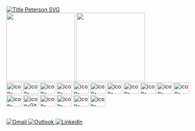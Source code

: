 <div>
  <a href="https://git.io/typing-svg"><img src="https://readme-typing-svg.demolab.com?font=Playfair+Display&weight=500&size=25&duration=3800&pause=450&color=7EFD00FF&random=false&width=435&lines=Ol%C3%A1%2C+eu+sou+o+Peterson!%F0%9F%91%8B%F0%9F%8F%BB;Welcome+to+my+GitHub!" alt="Title Peterson SVG" /></a>
</div>
<div>
  <a href="https://github.com/PetersonPHC">
  <img height="180em" src="https://github-readme-stats.vercel.app/api?username=PetersonPHC&show_icons=true&theme=chartreuse-dark"/>
  <img height="180em" src="https://github-readme-stats.vercel.app/api/top-langs/?username=PetersonPHC&layout=compact&langs_count=10&theme=chartreuse-dark"/>
</div>
  
<div style="display: inline-block">
  <img aling="center" alt="icon-HTML" height="30" width="40" src="https://cdn.jsdelivr.net/gh/devicons/devicon@latest/icons/html5/html5-original-wordmark.svg" />
  <img aling="center" alt="icon-CSS" height="30" width="40" src="https://cdn.jsdelivr.net/gh/devicons/devicon@latest/icons/css3/css3-original-wordmark.svg" />
  <img aling="center" alt="icon-Java" height="30" width="40" src="https://cdn.jsdelivr.net/gh/devicons/devicon@latest/icons/java/java-original-wordmark.svg" />          
  <img aling="center" alt="icon-Spring" height="30" width="40" src="https://cdn.jsdelivr.net/gh/devicons/devicon@latest/icons/spring/spring-original.svg" />
  <img aling="center" alt="icon-Swagger" height="30" width=40 src="https://cdn.jsdelivr.net/gh/devicons/devicon@latest/icons/swagger/swagger-original.svg" />
  <img aling="center" alt="icon-CSharp" height="30" width="40" src="https://cdn.jsdelivr.net/gh/devicons/devicon@latest/icons/csharp/csharp-original.svg" />
  <img aling="center" alt="icon-dotNet" height="30" width="40" src="https://github.com/PetersonPHC/PetersonPHC/assets/107315053/5a8518de-5a79-4b16-922c-73a73b459dec" />
  <img aling="center" alt="icon-MySQL" height="30" width="40" src="https://cdn.jsdelivr.net/gh/devicons/devicon@latest/icons/mysql/mysql-original-wordmark.svg" />
  <img aling="center" alt="icon-Python" height="30" width="40" src="https://cdn.jsdelivr.net/gh/devicons/devicon@latest/icons/python/python-original.svg" />
  <img aling="center" alt="icon-Kotlin" height="30" width="40" src="https://cdn.jsdelivr.net/gh/devicons/devicon@latest/icons/kotlin/kotlin-original.svg" />
  <img aling="center" alt="icon-JavaScript" height="30" width="40" src="https://cdn.jsdelivr.net/gh/devicons/devicon@latest/icons/javascript/javascript-original.svg" />
  <img aling="center" alt="icon-Android" height="30" width="40" src="https://cdn.jsdelivr.net/gh/devicons/devicon@latest/icons/android/android-plain.svg" />
  <img aling="center" alt="icon-Git" height="30" width="40" src="https://cdn.jsdelivr.net/gh/devicons/devicon@latest/icons/git/git-original.svg" />
  <img aling="center" alt="icon-Docker" height="30" width="40" src="https://cdn.jsdelivr.net/gh/devicons/devicon@latest/icons/docker/docker-plain.svg" />   
  <img aling="center" alt="icon-Debian" height="30" width="40" src="https://cdn.jsdelivr.net/gh/devicons/devicon@latest/icons/debian/debian-original-wordmark.svg" />
  <img aling="center" alt="icon-Linux" height="30" width="40" src="https://cdn.jsdelivr.net/gh/devicons/devicon@latest/icons/linux/linux-original.svg" />
  <img aling="right" alt="icon-Postman" height="30" width="40" src="https://cdn.jsdelivr.net/gh/devicons/devicon@latest/icons/postman/postman-original.svg" />
          
</div>

##

<div style="text-align: left">
  <a href="mailto:petersonhenrychaia@gmail.com" target="_blank" ><img alt="Gmail"  src="https://img.shields.io/badge/Gmail-D14836?style=for-the-badge&logo=gmail&logoColor=white"> </a>
  <a href="mailto:petersonhenryque@hotmail.com" target="_blank" ><img alt="Outlook" src="https://img.shields.io/badge/Microsoft_Outlook-0078D4?style=for-the-badge&logo=microsoft-outlook&logoColor=white"> </a>
  <a href="https://www.linkedin.com/in/petersonphc" target="_blank" ><img alt="Linkedln" src="https://img.shields.io/badge/LinkedIn-0077B5?style=for-the-badge&logo=linkedin&logoColor=white"></a>
</div>
